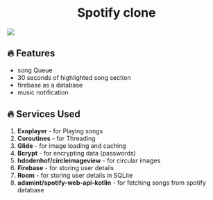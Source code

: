 <h1 align="center"> Spotify clone</h1>
<img src="https://firebasestorage.googleapis.com/v0/b/food-clone-c7e62.appspot.com/o/spotify_readme_image_croped.jpg?alt=media&token=c72fb9c1-2b1d-4b26-86b2-83698c05561a">


## 🔥 Features

- song Queue
- 30 seconds of highlighted song section 
- firebase as a database
- music notification

## 🔥 Services Used

1. **Exoplayer** - for Playing songs
1. **Coroutines** - for Threading
1. **Glide** - for image loading and caching
1. **Bcrypt** - for encrypting data (passwords)
1. **hdodenhof/circleimageview** - for circular images
1. **Firebase** - for storing user details
1. **Room** - for storing user details in SQLite
1. **adamint/spotify-web-api-kotlin** - for fetching songs from spotify database
